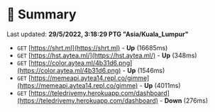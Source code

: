 # 📖 Summary
Last updated: **29/5/2022, 3:18:29 PTG "Asia/Kuala_Lumpur"**

- `GET` [https://shrt.ml](https://shrt.ml) - **Up** (16685ms)
- `GET` [https://hst.aytea.ml/](https://hst.aytea.ml/) - **Up** (348ms)
- `GET` [https://color.aytea.ml/4b31d6.png](https://color.aytea.ml/4b31d6.png) - **Up** (1546ms)
- `GET` [https://memeapi.aytea14.repl.co/gimme](https://memeapi.aytea14.repl.co/gimme) - **Up** (4011ms)
- `GET` [https://teledrivemy.herokuapp.com/dashboard](https://teledrivemy.herokuapp.com/dashboard) - **Down** (276ms)
